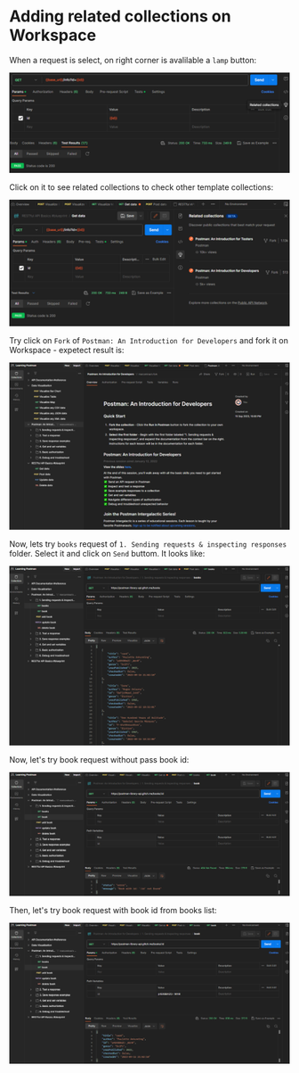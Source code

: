 # Adding related collections on Workspace

When a request is select, on right corner is avalilable a `lamp` button:

![RESTful API Get data related collections](images/related_collections.png "RESTful API Get data related collections")

Click on it to see related collections to check other template collections:

![RESTful API Get data related collections list](images/related_collections_list.png "RESTful API Get data related collections list")

Try click on `Fork` of `Postman: An Introduction for Developers` and fork it on Workspace - expetect result is:

![RESTful API Get data related collections fork](images/related_collections_fork.png "RESTful API Get data related collections fork")

Now, lets try `books` request of `1. Sending requests & inspecting responses` folder. Select it and click on `Send` buttom. It looks like:

![Developer collection - get books](images/developer_get_books.png "Developer collection - get books")

Now, let's try book request without pass book id:

![Developer collection - get book without id](images/developer_get_book_without_id.png "Developer collection - get book without id")

Then, let's try book request with book id from books list:

![Developer collection - get book with id](images/developer_get_book_with_id.png "Developer collection - get book with id")
